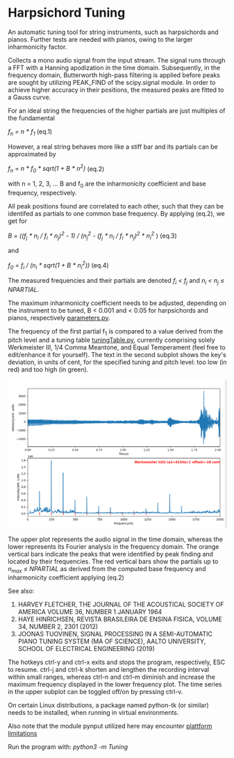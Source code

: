 # Harpsichord Tuning

An automatic tuning tool for string instruments, such as harpsichords and 
pianos. Further tests are needed with pianos, owing to the larger inharmonicity 
factor.

Collects a mono audio signal from the input stream. The signal 
runs through a FFT with a Hanning apodization in the time domain. 
Subsequently, in the frequency domain, Butterworth high-pass filtering 
is applied before peaks are sought by utilizing PEAK_FIND of
the scipy.signal module. In order to achieve higher accuracy in their 
positions, the measured peaks are fitted to a Gauss curve.

For an ideal string the frequencies of the higher partials are just multiples
of the fundamental

<em>f<sub>n</sub> = n * f<sub>1</sub> </em> (eq.1)

However, a real string behaves more like a stiff bar and its partials 
can be approximated by

<em>f<sub>n</sub> = n * f<sub>0</sub> * sqrt(1 + B * n<sup>2</sup>)</em> (eq.2)

with n = 1, 2, 3, ... B and f<sub>0</sub> are the inharmonicity coefficient and 
base frequency, respectively.

All peak positions found are correlated to each other, such that they 
can be identifed as partials to one common base frequency. 
By applying (eq.2), we get for

<em>B = ((f<sub>j</sub> * n<sub>i</sub> / f<sub>i</sub> * n<sub>j</sub>)<sup>2</sup> - 1) / 
(n<sub>j</sub><sup>2</sup> - (f<sub>j</sub> * n<sub>i</sub> / f<sub>i</sub> * n<sub>j</sub>)<sup>2</sup> * 
n<sub>i</sub><sup>2</sup> </em>) (eq.3)

and

<em>f<sub>0</sub> = f<sub>i</sub> / (n<sub>i</sub> * 
sqrt(1 + B * n<sub>i</sub><sup>2</sup>))</em> (eq.4)

The measured frequencies and their partials are denoted 
<em>f<sub>i</sub> < f<sub>j</sub></em> and 
<em>n<sub>i</sub> < n<sub>j</sub> &#8804; NPARTIAL</em>. 

The maximum inharmonicity coefficient needs to be adjusted, depending on 
the instrument to be tuned, B < 0.001 and < 0.05 for harpsichords and 
pianos, respectively 
[parameters.py](https://github.com/Tamburasca/HarpsichordTuning/blob/master/Tuning/parameters.py).
 
The frequency of the first partial f<sub>1</sub> is compared to a value
derived from the pitch level and a tuning table 
[tuningTable.py](https://github.com/Tamburasca/HarpsichordTuning/blob/master/Tuning/tuningTable.py), 
currently comprising solely Werkmeister III, 
1/4 Comma Meantone, and Equal Temperament (feel free to edit/enhance it 
for yourself). The text in the second subplot shows the key's deviation,
in units of cent, for the specified tuning and pitch level: too low (in red) 
and too high (in green).

![image info](./pictures/screenshot.png)

The upper plot represents the audio signal in the time domain, whereas the lower
represents its Fourier analysis in the frequency domain. The orange 
vertical bars indicate the peaks that were identified by peak finding 
and located by their frequencies. The red vertical bars show the partials up to 
<em>n<sub>max</sub> &#8804; NPARTIAL</em> as 
derived from the computed base frequency and inharmonicity coefficient applying
(eq.2)

See also:

1) HARVEY FLETCHER, THE JOURNAL OF THE ACOUSTICAL SOCIETY OF AMERICA VOLUME 36,
NUMBER 1 JANUARY 1964
2) HAYE HINRICHSEN, REVISTA BRASILEIRA DE ENSINA FISICA, VOLUME 34, NUMBER 2,
2301 (2012)
3) JOONAS TUOVINEN, SIGNAL PROCESSING IN A SEMI-AUTOMATIC PIANO TUNING SYSTEM
(MA OF SCIENCE), AALTO UNIVERSITY, SCHOOL OF ELECTRICAL ENGINEERING (2019)

The hotkeys ctrl-y and ctrl-x exits and stops the program, respectively, 
ESC to resume. ctrl-j and ctrl-k shorten and lengthen the recording 
interval within small ranges, whereas ctrl-n and ctrl-m diminish and 
increase the maximum frequency displayed in the lower frequency plot. The time
series in the upper subplot can be toggled off/on by pressing ctrl-v.

On certain Linux distributions, a package named python-tk (or similar) needs 
to be installed, when running in virtual environments.

Also note that the module pynput utilized here 
may encounter 
[plattform limitations](https://pynput.readthedocs.io/en/latest/limitations.html#)

Run the program with: <em>python3 -m Tuning</em>